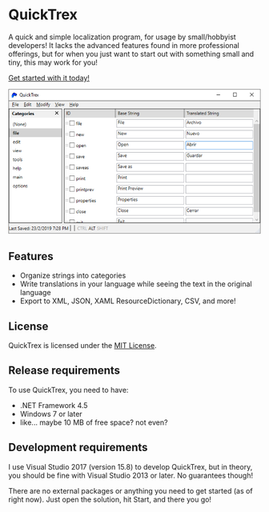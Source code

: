 # QuickTrex
A quick and simple localization program, for usage by small/hobbyist developers! It lacks the advanced features found in more professional offerings, but for when you just want to start out with something small and tiny, this may work for you!

[Get started with it today!](https://github.com/JaykeBird/QuickTrex/releases)

![Image of main window](showcase.png)

## Features
* Organize strings into categories
* Write translations in your language while seeing the text in the original language
* Export to XML, JSON, XAML ResourceDictionary, CSV, and more!

## License
QuickTrex is licensed under the [MIT License](LICENSE).

## Release requirements
To use QuickTrex, you need to have:

* .NET Framework 4.5
* Windows 7 or later
* like... maybe 10 MB of free space? not even?

## Development requirements
I use Visual Studio 2017 (version 15.8) to develop QuickTrex, but in theory, you should be fine with Visual Studio 2013 or later. No guarantees though!

There are no external packages or anything you need to get started (as of right now). Just open the solution, hit Start, and there you go!